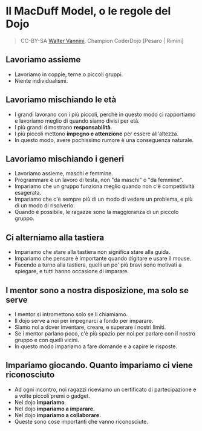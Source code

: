 # Il MacDuff Model, o le regole del Dojo
> CC-BY-SA [Walter Vannini](mailto:ipse@waltervannini.it), Champion CoderDojo [Pesaro | Rimini]

## Lavoriamo assieme
* Lavoriamo in coppie, terne o piccoli gruppi.
* Niente individualismi.

## Lavoriamo mischiando le et&agrave; 
* I grandi lavorano con i pi&ugrave; piccoli, perch&egrave; in questo modo ci rapportiamo e lavoriamo meglio  di quando siamo divisi per et&agrave;.
* I pi&ugrave; grandi dimostrano **responsabilit&agrave;**.
* I pi&ugrave; piccoli mettono **impegno e attenzione** per essere all'altezza.
* In questo modo, avere pochissimo rumore &egrave; una conseguenza naturale.

## Lavoriamo mischiando i generi
* Lavoriamo assieme, maschi e femmine.
* Programmare &egrave; un lavoro di testa, non "da maschi" o "da femmine".
* Impariamo che un gruppo funziona meglio quando non c'&egrave; competitivit&agrave; esagerata.
* Impariamo che c'&egrave; sempre pi&ugrave; di un modo di vedere un problema, e pi&ugrave; di un modo di risolverlo.
* Quando &egrave; possibile, le ragazze sono la maggioranza di un piccolo gruppo.

## Ci alterniamo alla tastiera
* Impariamo che stare alla tastiera non significa stare alla guida.
* Impariamo che pensare &egrave; importante quando digitare e usare il mouse.
* Facendo a turno alla tastiera, quelli un po' pi&ugrave; bravi sono motivati a spiegare, e tutti hanno occasione di imparare.

## I mentor sono a nostra disposizione, ma solo se serve

* I mentor si intromettono solo se li chiamiamo.
* Il dojo serve a noi per impegnarci a fondo per imparare.
* Siamo noi a dover inventare, creare, e superare i nostri limiti.
* Se i mentor parlano poco, c'&egrave; pi&ugrave; spazio per noi per parlare con il nostro gruppo e con quelli vicini.
* In questo modo impariamo a fare domande e a capire le risposte.


## Impariamo giocando. Quanto impariamo ci viene riconosciuto

* Ad ogni incontro, noi ragazzi riceviamo un certificato di partecipazione e a volte piccoli premi o gadget.
* Nel dojo **impariamo**.
* Nel dojo **impariamo a imparare.**
* Nel dojo **impariamo a collaborare.**
* Queste sono cose importanti che vanno riconosciute.
